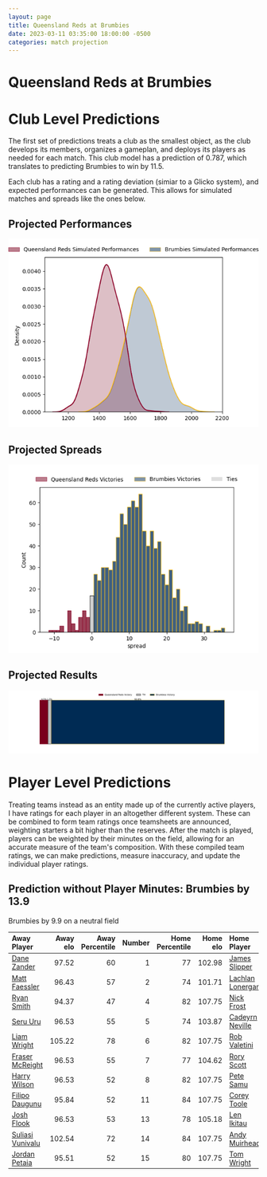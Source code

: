 ```yaml
---  
layout: page  
title: Queensland Reds at Brumbies  
date: 2023-03-11 03:35:00 18:00:00 -0500  
categories: match projection  
---
```

# Queensland Reds at Brumbies

# Club Level Predictions


The first set of predictions treats a club as the smallest object, as the club develops its members, organizes a gameplan, and deploys its players as needed for each match. This club model has a prediction of 0.787, which translates to predicting Brumbies to win by 11.5.

Each club has a rating and a rating deviation (simiar to a Glicko system), and expected performances can be generated. This allows for simulated matches and spreads like the ones below.
## Projected Performances


![Projected Performances](plots/performances_2023-03-11-Brumbies-QueenslandReds.png)
## Projected Spreads


![Projected Spreads](plots/spreads_2023-03-11-Brumbies-QueenslandReds.png)
## Projected Results


![Projected Results](plots/resultbar_2023-03-11-Brumbies-QueenslandReds.png)
# Player Level Predictions


Treating teams instead as an entity made up of the currently active players, I have ratings for each player in an altogether different system. These can be combined to form team ratings once teamsheets are announced, weighting starters a bit higher than the reserves. After the match is played, players can be weighted by their minutes on the field, allowing for an accurate measure of the team's composition. With these compiled team ratings, we can make predictions, measure inaccuracy, and update the individual player ratings.
## Prediction without Player Minutes: Brumbies by 13.9


Brumbies by 9.9 on a neutral field



| Away Player                                                     |   Away elo |   Away Percentile |   Number |   Home Percentile |   Home elo | Home Player                                                     |
|:----------------------------------------------------------------|-----------:|------------------:|---------:|------------------:|-----------:|:----------------------------------------------------------------|
| [Dane Zander](..//playerfiles//DaneZander_cleaned.md)           |      97.52 |                60 |        1 |                77 |     102.98 | [James Slipper](..//playerfiles//JamesSlipper_cleaned.md)       |
| [Matt Faessler](..//playerfiles//MattFaessler_cleaned.md)       |      96.43 |                57 |        2 |                74 |     101.71 | [Lachlan Lonergan](..//playerfiles//LachlanLonergan_cleaned.md) |
| [Ryan Smith](..//playerfiles//RyanSmith_cleaned.md)             |      94.37 |                47 |        4 |                82 |     107.75 | [Nick Frost](..//playerfiles//NickFrost_cleaned.md)             |
| [Seru Uru](..//playerfiles//SeruUru_cleaned.md)                 |      96.53 |                55 |        5 |                74 |     103.87 | [Cadeyrn Neville](..//playerfiles//CadeyrnNeville_cleaned.md)   |
| [Liam Wright](..//playerfiles//LiamWright_cleaned.md)           |     105.22 |                78 |        6 |                82 |     107.75 | [Rob Valetini](..//playerfiles//RobValetini_cleaned.md)         |
| [Fraser McReight](..//playerfiles//FraserMcReight_cleaned.md)   |      96.53 |                55 |        7 |                77 |     104.62 | [Rory Scott](..//playerfiles//RoryScott_cleaned.md)             |
| [Harry Wilson](..//playerfiles//HarryWilson_cleaned.md)         |      96.53 |                52 |        8 |                82 |     107.75 | [Pete Samu](..//playerfiles//PeteSamu_cleaned.md)               |
| [Filipo Daugunu](..//playerfiles//FilipoDaugunu_cleaned.md)     |      95.84 |                52 |       11 |                84 |     107.75 | [Corey Toole](..//playerfiles//CoreyToole_cleaned.md)           |
| [Josh Flook](..//playerfiles//JoshFlook_cleaned.md)             |      96.53 |                53 |       13 |                78 |     105.18 | [Len Ikitau](..//playerfiles//LenIkitau_cleaned.md)             |
| [Suliasi Vunivalu](..//playerfiles//SuliasiVunivalu_cleaned.md) |     102.54 |                72 |       14 |                84 |     107.75 | [Andy Muirhead](..//playerfiles//AndyMuirhead_cleaned.md)       |
| [Jordan Petaia](..//playerfiles//JordanPetaia_cleaned.md)       |      95.51 |                52 |       15 |                80 |     107.75 | [Tom Wright](..//playerfiles//TomWright_cleaned.md)             |

